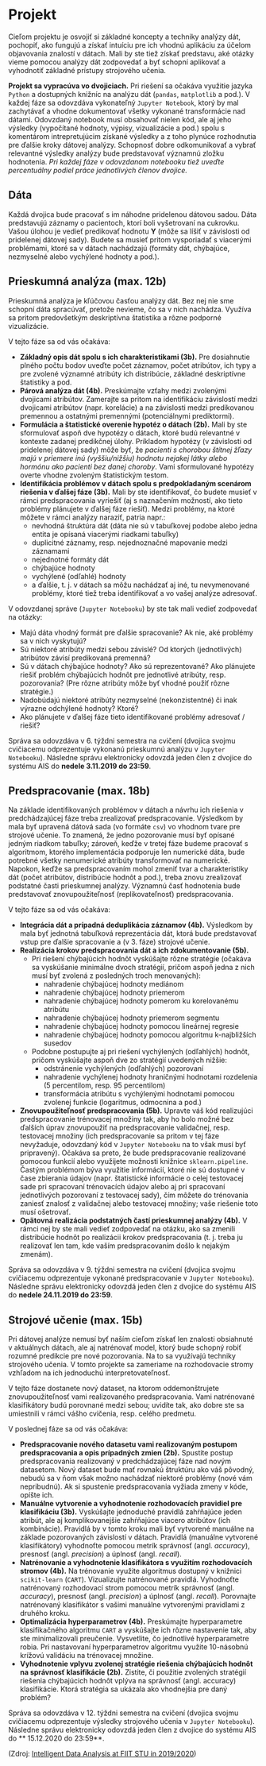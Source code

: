 # Projekt

Cieľom projektu je osvojiť si základné koncepty a techniky analýzy dát, pochopiť, ako fungujú a získať intuíciu pre ich vhodnú aplikáciu za účelom objavovania znalostí v dátach. Mali by ste tiež získať predstavu, aké otázky vieme pomocou analýzy dát zodpovedať a byť schopní aplikovať a vyhodnotiť základné prístupy strojového učenia.

**Projekt sa vypracúva vo dvojiciach.** Pri riešení sa očakáva využitie jazyka `Python` a dostupných knižníc na analýzu dát (`pandas`, `matplotlib` a pod.). V každej fáze sa odovzdáva vykonateľný `Jupyter Notebook`, ktorý by mal zachytávať a vhodne dokumentovať všetky vykonané transformácie nad dátami. Odovzdaný notebook musí obsahovať nielen kód, ale aj jeho výsledky (vypočítané hodnoty, výpisy, vizualizácie a pod.) spolu s komentárom intrepretujúcim získané výsledky a z toho plynúce rozhodnutia pre ďalšie kroky dátovej analýzy. Schopnosť dobre odkomunikovať a vybrať relevantné výsledky analýzy bude predstavovať významnú zložku hodnotenia. *Pri každej fáze v odovzdanom notebooku tiež uveďte percentuálny podiel práce jednotlivých členov dvojice.*

## Dáta

Každá dvojica bude pracovať s im náhodne pridelenou dátovou sadou. Dáta predstavujú záznamy o pacientoch, ktorí boli vyšetrovaní na cukrovku. Vašou úlohou je vedieť predikovať hodnotu **Y** (môže sa líšiť v závislosti od pridelenej dátovej sady). Budete sa musieť pritom vysporiadať s viacerými problémami, ktoré sa v dátach nachádzajú (formáty dát, chýbajúce, nezmyselné alebo vychýlené hodnoty a pod.).

## Prieskumná analýza (max. 12b)
Prieskumná analýza je kľúčovou časťou analýzy dát. Bez nej nie sme schopní dáta spracúvať, pretože nevieme, čo sa v nich nachádza. Využíva sa  pritom predovšetkým deskriptívna štatistika a rôzne podporné vizualizácie. 

V tejto fáze sa od vás očakáva:

- **Základný opis dát spolu s ich charakteristikami (3b).** Pre dosiahnutie plného počtu bodov uveďte počet záznamov, počet atribútov, ich typy a pre zvolené významné atribúty ich distribúcie, základné deskriptívne štatistiky a pod.
- **Párová analýza dát (4b).** Preskúmajte vzťahy medzi zvolenými dvojicami atribútov. Zamerajte sa pritom na identifikáciu závislostí medzi dvojicami atribútov (napr. korelácie) a na závislosti medzi predikovanou premennou a ostatnými premennými (potenciálnymi prediktormi).
- **Formulácia a štatistické overenie hypotéz o dátach (2b).** Mali by ste sformulovať aspoň dve hypotézy o dátach, ktoré budú relevantné v kontexte zadanej predikčnej úlohy. Príkladom hypotézy (v závislosti od pridelenej dátovej sady) môže byť, že *pacienti s chorobou štítnej žľazy majú v priemere inú (vyššiu/nižšiu) hodnotu nejakej látky alebo hormónu ako pacienti bez danej choroby*. Vami sformulované hypotézy overte vhodne zvoleným štatistickým testom.
- **Identifikácia problémov v dátach spolu s predpokladaným scenárom riešenia v ďalšej fáze (3b).** Mali by ste identifikovať, čo budete musieť v rámci predspracovania vyriešiť (aj s naznačením možností, ako tieto problémy plánujete v ďalšej fáze riešiť). Medzi problémy, na ktoré môžete v rámci analýzy naraziť, patria napr.: 
   - nevhodná štruktúra dát (dáta nie sú v tabuľkovej podobe alebo jedna entita je opísaná viacerými riadkami tabuľky)
   - duplicitné záznamy, resp. nejednoznačné mapovanie medzi záznamami
   - nejednotné formáty dát
   - chýbajúce hodnoty
   - vychýlené (odľahlé) hodnoty
   - a ďalšie, t. j. v dátach sa môžu nachádzať aj iné, tu nevymenované problémy, ktoré tiež treba identifikovať a vo vašej analýze adresovať.

V odovzdanej správe (`Jupyter Notebooku`) by ste tak mali vedieť zodpovedať na otázky:
- Majú dáta vhodný formát pre ďalšie spracovanie? Ak nie, aké problémy sa v nich vyskytujú?
- Sú niektoré atribúty medzi sebou závislé? Od ktorých (jednotlivých) atribútov závisí predikovaná premenná?
- Sú v dátach chýbajúce hodnoty? Ako sú reprezentované? Ako plánujete riešiť problém chýbajúcich hodnôt pre jednotlivé atribúty, resp. pozorovania? (Pre rôzne atribúty môže byť vhodné použiť rôzne stratégie.)
- Nadobúdajú niektoré atribúty nezmyselné (nekonzistentné) či inak výrazne odchýlené hodnoty? Ktoré?
- Ako plánujete v ďalšej fáze tieto identifikované problémy adresovať / riešiť?

Správa sa odovzdáva v 6. týždni semestra na cvičení (dvojica svojmu cvičiacemu odprezentuje vykonanú prieskumnú analýzu v `Jupyter Notebooku`). Následne správu elektronicky odovzdá jeden člen z  dvojice do systému AIS do **nedele 3.11.2019 do 23:59**.

## Predspracovanie (max. 18b)

Na základe identifikovaných problémov v dátach a návrhu ich riešenia v predchádzajúcej fáze treba zrealizovať predspracovanie. Výsledkom by mala byť upravená dátová sada (vo formáte `csv`) vo vhodnom tvare pre strojové učenie. To znamená, že jedno pozorovanie musí byť opísané jedným riadkom tabuľky; zároveň, keďže v tretej fáze budeme pracovať s algoritmom, ktorého implementácia podporuje len numerické dáta, bude potrebné všetky nenumerické atribúty transformovať na numerické. Napokon, keďže sa predspracovaním mohol zmeniť tvar a charakteristiky dát (počet atribútov, distribúcie hodnôt a pod.), treba znovu zrealizovať podstatné časti prieskumnej analýzy. Významnú časť hodnotenia bude predstavovať znovupoužiteľnosť (replikovateľnosť) predspracovania.

V tejto fáze sa od vás očakáva:
- **Integrácia dát a prípadná deduplikácia záznamov (4b).** Výsledkom by mala byť jednotná tabuľková reprezentácia dát, ktorá bude predstavovať vstup pre ďalšie spracovanie a (v 3. fáze) strojové učenie.
- **Realizácia krokov predspracovania dát a ich zdokumentovanie (5b).** 
  - Pri riešení chýbajúcich hodnôt vyskúšajte rôzne stratégie (očakáva sa vyskúšanie minimálne dvoch stratégií, pričom aspoň jedna z nich musí byť zvolená z posledných troch menovaných):
    - nahradenie chýbajúcej hodnoty mediánom
    - nahradenie chýbajúcej hodnoty priemerom
    - nahradenie chýbajúcej hodnoty pomerom ku korelovanému atribútu
    - nahradenie chýbajúcej hodnoty priemerom segmentu
    - nahradenie chýbajúcej hodnoty pomocou lineárnej regresie
    - nahradenie chýbajúcej hodnoty pomocou algoritmu k-najbližších susedov
  - Podobne postupujte aj pri riešení vychýlených (odľahlých) hodnôt, pričom vyskúšajte aspoň dve  zo stratégií uvedených nižšie:
    - odstránenie vychýlených (odľahlých) pozorovaní
    - nahradenie vychýlenej hodnoty hraničnými hodnotami rozdelenia (5 percentilom, resp. 95 percentilom)
    - transformácia atribútu s vychýlenými hodnotami pomocou zvolenej funkcie (logaritmus, odmocnina a pod.)
- **Znovupoužiteľnosť predspracovania (5b).** Upravte váš kód realizujúci predspracovanie trénovacej množiny tak, aby ho bolo možné bez ďalších úprav znovupoužiť na predspracovanie validačnej, resp. testovacej množiny (ich predspracovanie sa pritom v tej fáze nevyžaduje, odovzdaný kód v `Jupyter Notebooku` na to však musí byť pripravený). Očakáva sa preto, že bude predspracovanie realizované pomocou funkcií alebo využijete možnosti knižnice `sklearn.pipeline`. Častým problémom býva využitie informácií, ktoré nie sú dostupné v čase zbierania údajov (napr. štatistické informácie o celej testovacej sade pri spracovaní trénovacích údajov alebo aj pri spracovaní jednotlivých pozorovaní z testovacej sady), čím môžete do trénovania zaniesť znalosť z validačnej alebo testovacej množiny; vaše riešenie toto musí ošetrovať.
- **Opätovná realizácia podstatných častí prieskumnej analýzy (4b).** V rámci nej by ste mali vedieť zodpovedať na otázku, ako sa zmenili distribúcie hodnôt po realizácii krokov predspracovania (t. j. treba ju realizovať len tam, kde vaším predspracovaním došlo k nejakým zmenám).

Správa sa odovzdáva v 9. týždni semestra na cvičení (dvojica svojmu cvičiacemu odprezentuje vykonané predspracovanie v `Jupyter Notebooku`). Následne správu elektronicky odovzdá jeden člen z  dvojice do systému AIS do **nedele 24.11.2019 do 23:59**.

## Strojové učenie (max. 15b)

Pri dátovej analýze nemusí byť naším cieľom získať len znalosti obsiahnuté v aktuálnych dátach, ale aj natrénovať model, ktorý bude schopný robiť rozumné predikcie pre nové pozorovania. Na to sa využívajú techniky strojového učenia. V tomto projekte sa zameriame na rozhodovacie stromy vzhľadom na ich jednoduchú interpretovateľnosť.

V tejto fáze dostanete nový dataset, na ktorom oddemonštrujete znovupoužiteľnosť vami realizovaného predspracovania. Vami natrénované klasifikátory budú porovnané medzi sebou; uvidíte tak, ako dobre ste sa umiestnili v rámci vášho cvičenia, resp. celého predmetu.

V poslednej fáze sa od vás očakáva:
- **Predspracovanie nového datasetu vami realizovaným postupom predspracovania a opis prípadných zmien (2b).** Spustite postup predspracovania realizovaný v predchádzajúcej fáze nad novým datasetom. Nový dataset bude mať rovnakú štruktúru ako váš pôvodný, nebudú sa v ňom však možno nachádzať niektoré problémy (nové vám nepribudnú). Ak si spustenie predspracovania vyžiada zmeny v kóde, opíšte ich.
- **Manuálne vytvorenie a vyhodnotenie rozhodovacích pravidiel pre klasifikáciu (3b).** Vyskúšajte jednoduché pravidlá zahŕňajúce jeden atribút, ale aj komplikovanejšie zahŕňajúce viacero atribútov (ich kombinácie). Pravidlá by v tomto kroku mali byť vytvorené manuálne na základe pozorovaných závislostí v dátach. Pravidlá (manuálne vytvorené klasifikátory) vyhodnoťte pomocou metrík správnosť (angl. *accuracy*), presnosť (angl. *precision*) a úplnosť (angl. *recall*). 
- **Natrénovanie a vyhodnotenie klasifikátora s využitím rozhodovacích stromov (4b).** Na trénovanie využite algoritmus dostupný v knižnici `scikit-learn` (`CART`). Vizualizujte natrénované pravidlá. Vyhodnoťte natrénovaný rozhodovací strom pomocou metrík správnosť (angl. *accuracy*), presnosť (angl. *precision*) a úplnosť (angl. *recall*). Porovnajte natrénovaný klasifikátor s vašimi manuálne vytvorenými pravidlami z druhého kroku. 
- **Optimalizácia hyperparametrov (4b).** Preskúmajte hyperparametre klasifikačného algoritmu `CART` a vyskúšajte ich rôzne nastavenie tak, aby ste minimalizovali preučenie. Vysvetlite, čo jednotlivé hyperparametre robia. Pri nastavovaní hyperparametrov algoritmu využite 10-násobnú krížovú validáciu na trénovacej množine.
- **Vyhodnotenie vplyvu zvolenej stratégie riešenia chýbajúcich hodnôt na správnosť klasifikácie (2b).** Zistite, či použitie zvolených stratégií riešenia chýbajúcich hodnôt vplýva na správnosť (angl. accuracy) klasifikácie. Ktorá stratégia sa ukázala ako vhodnejšia pre daný problém?

Správa sa odovzdáva v 12. týždni semestra na cvičení (dvojica svojmu cvičiacemu odprezentuje výsledky strojového učenia v `Jupyter Notebooku`). Následne správu elektronicky odovzdá jeden člen z  dvojice do systému AIS do ** 15.12.2020 do 23:59**.

(Zdroj: [Intelligent Data Analysis at FIIT STU in 2019/2020](https://github.com/robom/IAU-2019-2020))
